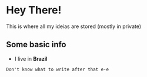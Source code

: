 # Hey There!

This is where all my ideias are stored (mostly in private)

## Some basic info
* I live in **Brazil**

`Don't know what to write after that e-e`

